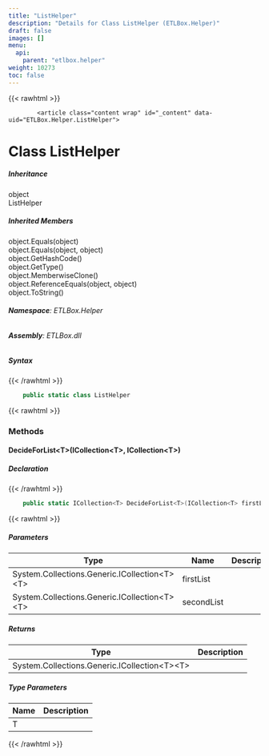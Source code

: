 ```yaml
---
title: "ListHelper"
description: "Details for Class ListHelper (ETLBox.Helper)"
draft: false
images: []
menu:
  api:
    parent: "etlbox.helper"
weight: 10273
toc: false
---
```


{{< rawhtml >}}

            <article class="content wrap" id="_content" data-uid="ETLBox.Helper.ListHelper">
  <h1 id="ETLBox_Helper_ListHelper" data-uid="ETLBox.Helper.ListHelper" class="text-break">Class ListHelper
</h1>
  <div class="markdown level0 summary"></div>
  <div class="markdown level0 conceptual"></div>
  <div class="inheritance">
    <h5>Inheritance</h5>
    <div class="level0"><span class="xref">object</span></div>
    <div class="level1"><span class="xref">ListHelper</span></div>
  </div>
  <div class="inheritedMembers">
    <h5>Inherited Members</h5>
    <div>
      <span class="xref">object.Equals(object)</span>
    </div>
    <div>
      <span class="xref">object.Equals(object, object)</span>
    </div>
    <div>
      <span class="xref">object.GetHashCode()</span>
    </div>
    <div>
      <span class="xref">object.GetType()</span>
    </div>
    <div>
      <span class="xref">object.MemberwiseClone()</span>
    </div>
    <div>
      <span class="xref">object.ReferenceEquals(object, object)</span>
    </div>
    <div>
      <span class="xref">object.ToString()</span>
    </div>
  </div>
<h6><strong>Namespace</strong>: ETLBox.Helper</h6>
  <h6><strong>Assembly</strong>: ETLBox.dll</h6>
  <h5 id="ETLBox_Helper_ListHelper_syntax">Syntax</h5>
{{< /rawhtml >}}

```C#
    public static class ListHelper
```

{{< rawhtml >}}
  <h3 id="methods">Methods
</h3>
  <a id="ETLBox_Helper_ListHelper_DecideForList_" data-uid="ETLBox.Helper.ListHelper.DecideForList*"></a>
  <h4 id="ETLBox_Helper_ListHelper_DecideForList__1_System_Collections_Generic_ICollection___0__System_Collections_Generic_ICollection___0__" data-uid="ETLBox.Helper.ListHelper.DecideForList``1(System.Collections.Generic.ICollection{``0},System.Collections.Generic.ICollection{``0})">DecideForList&lt;T&gt;(ICollection&lt;T&gt;, ICollection&lt;T&gt;)</h4>
  <div class="markdown level1 summary"></div>
  <div class="markdown level1 conceptual"></div>
  <h5 class="declaration">Declaration</h5>
{{< /rawhtml >}}

```C#
    public static ICollection<T> DecideForList<T>(ICollection<T> firstList, ICollection<T> secondList)
```

{{< rawhtml >}}
  <h5 class="parameters">Parameters</h5>
  <table class="table table-bordered table-striped table-condensed">
    <thead>
      <tr>
        <th>Type</th>
        <th>Name</th>
        <th>Description</th>
      </tr>
    </thead>
    <tbody>
      <tr>
        <td><span class="xref">System.Collections.Generic.ICollection&lt;T&gt;</span>&lt;T&gt;</td>
        <td><span class="parametername">firstList</span></td>
        <td></td>
      </tr>
      <tr>
        <td><span class="xref">System.Collections.Generic.ICollection&lt;T&gt;</span>&lt;T&gt;</td>
        <td><span class="parametername">secondList</span></td>
        <td></td>
      </tr>
    </tbody>
  </table>
  <h5 class="returns">Returns</h5>
  <table class="table table-bordered table-striped table-condensed">
    <thead>
      <tr>
        <th>Type</th>
        <th>Description</th>
      </tr>
    </thead>
    <tbody>
      <tr>
        <td><span class="xref">System.Collections.Generic.ICollection&lt;T&gt;</span>&lt;T&gt;</td>
        <td></td>
      </tr>
    </tbody>
  </table>
  <h5 class="typeParameters">Type Parameters</h5>
  <table class="table table-bordered table-striped table-condensed">
    <thead>
      <tr>
        <th>Name</th>
        <th>Description</th>
      </tr>
    </thead>
    <tbody>
      <tr>
        <td><span class="parametername">T</span></td>
        <td></td>
      </tr>
    </tbody>
  </table>

{{< /rawhtml >}}
